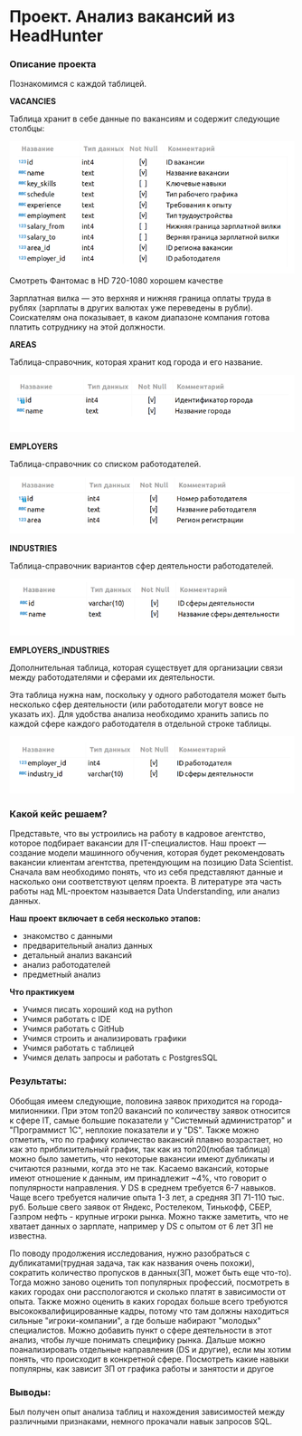 # Проект. Анализ вакансий из HeadHunter 

### Описание проекта    
Познакомимся с каждой таблицей.

**VACANCIES**

Таблица хранит в себе данные по вакансиям и содержит следующие столбцы:

![](images/1.png)
Смотреть Фантомас в HD 720-1080 хорошем качестве

Зарплатная вилка — это верхняя и нижняя граница оплаты труда в рублях (зарплаты в других валютах уже переведены в рубли). Соискателям она показывает, в каком диапазоне компания готова платить сотруднику на этой должности.

**AREAS**

Таблица-справочник, которая хранит код города и его название.

![](images/2.png)


**EMPLOYERS**

Таблица-справочник со списком работодателей.

![](images/3.png)


**INDUSTRIES**

Таблица-справочник вариантов сфер деятельности работодателей.

![](images/4.png)


**EMPLOYERS_INDUSTRIES**

Дополнительная таблица, которая существует для организации связи между работодателями и сферами их деятельности.

Эта таблица нужна нам, поскольку у одного работодателя может быть несколько сфер деятельности (или работодатели могут вовсе не указать их). Для удобства анализа необходимо хранить запись по каждой сфере каждого работодателя в отдельной строке таблицы.

![](images/5.png)


### Какой кейс решаем?    
Представьте, что вы устроились на работу в кадровое агентство, которое подбирает вакансии для IT-специалистов. Наш проект — создание модели машинного обучения, которая будет рекомендовать вакансии клиентам агентства, претендующим на позицию Data Scientist. Сначала вам необходимо понять, что из себя представляют данные и насколько они соответствуют целям проекта. В литературе эта часть работы над ML-проектом называется Data Understanding, или анализ данных.

**Наш проект включает в себя несколько этапов:**
* знакомство с данными
* предварительный анализ данных
* детальный анализ вакансий
* анализ работодателей
* предметный анализ

**Что практикуем**     
* Учимся писать хороший код на python
* Учимся работать с IDE
* Учимся работать с GitHub
* Учимся строить и анализировать графики
* Учимся работать с таблицей
* Учимся делать запросы и работать с PostgresSQL

### Результаты:  
Обобщая имеем следующие, половина заявок приходится на города-милионники. При этом топ20 вакансий по количеству заявок относится к сфере IT, самые большие показатели у "Системный администратор" и "Программист 1С", неплохие показатели и у "DS". Также можно отметить, что по графику количество вакансий плавно возрастает, но как это приблизительный график, так как из топ20(любая таблица) можно было заметить, что некоторые вакансии имеют дубликаты и считаются разными, когда это не так. Касаемо вакансий, которые имеют отношение к данным, им принадлежит ~4%, что говорит о популярности направления. У DS в среднем требуется 6-7 навыков. Чаще всего требуется наличие опыта 1-3 лет, а средняя ЗП 71-110 тыс. руб. Больше свего заявок от Яндекс, Ростелеком, Тинькофф, СБЕР, Газпром нефть - крупные игроки рынка. Можно также заметить, что не хватает данных о зарплате, например у DS с опытом от 6 лет ЗП не известна.

По поводу продолжения исследования, нужно разобраться с дубликатами(трудная задача, так как названия очень похожи), сократить количество пропусков в данных(ЗП, может быть еще что-то). Тогда можно заново оценить топ популярных профессий, посмотреть в каких городах они расспологаются и сколько платят в зависимости от опыта. Также можно оценить в каких городах больше всего требуются высококвалифицированные кадры, потому что там должны находиться сильные "игроки-компании", а где больше набирают "молодых" специалистов. Можно добавить пункт о сфере деятельности в этот анализ, чтобы лучше понимать специфику рынка. Дальше можно поанализировать отдельные направления (DS и другие), если мы хотим понять, что происходит в конкретной сфере. Посмотреть какие навыки популярны, как зависит ЗП от графика работы и занятости и другое 
 

### Выводы:  
Был получен опыт анализа таблиц и нахождения зависимостей между различными признаками, немного прокачали навык запросов SQL.  
